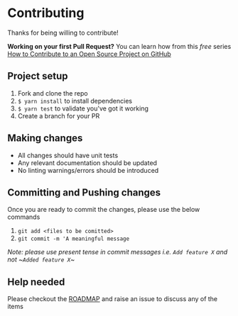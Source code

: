 # Contributing

Thanks for being willing to contribute!

**Working on your first Pull Request?** You can learn how from this _free_ series
[How to Contribute to an Open Source Project on GitHub](https://egghead.io/series/how-to-contribute-to-an-open-source-project-on-github)

## Project setup

1. Fork and clone the repo
2. `$ yarn install` to install dependencies
3. `$ yarn test` to validate you've got it working
4. Create a branch for your PR

## Making changes

- All changes should have unit tests
- Any relevant documentation should be updated
- No linting warnings/errors should be introduced

## Committing and Pushing changes

Once you are ready to commit the changes, please use the below commands

1. `git add <files to be comitted>`
2. `git commit -m 'A meaningful message`

_Note: please use present tense in commit messages i.e. `Add feature X` and not ~`Added feature X`~_

## Help needed

Please checkout the [ROADMAP](docs/ROADMAP.md) and raise an issue to discuss
any of the items
